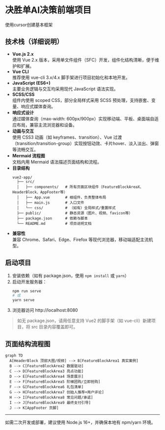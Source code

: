 # 决胜单AI决策前端项目

使用cursor创建基本框架

## 技术栈（详细说明）
- **Vue.js 2.x**  
  使用 Vue 2.x 版本，采用单文件组件（SFC）开发，组件化结构清晰，便于维护和扩展。
- **Vue CLI**  
  推荐使用 vue-cli 3.x/4.x 脚手架进行项目初始化和本地开发。
- **JavaScript (ES6+)**  
  主要业务逻辑与交互均采用现代 JavaScript 语法实现。
- **SCSS/CSS**  
  组件内使用 scoped CSS，部分全局样式采用 SCSS 预处理，支持嵌套、变量、响应式媒体查询。
- **响应式设计**  
  通过媒体查询（max-width: 600px/900px）实现移动端、平板、桌面端自适应布局，兼容主流浏览器和设备。
- **动画与交互**  
  使用 CSS3 动画（如 keyframes、transition）、Vue 过渡（transition/transition-group）实现按钮动效、卡片hover、淡入淡出、弹窗等流畅交互。
- **Mermaid 流程图**  
  文档内用 Mermaid 语法描述页面结构和流程。
- **目录结构**
  ```
  vue2-app/
    ├── src/
    │   ├── components/   # 所有页面区块组件（FeatureBlockAreaX、HeaderBlock、AppFooter等）
    │   ├── App.vue       # 根组件，负责整体布局
    │   ├── main.js       # 入口文件
    │   └── css/          # （如有）全局样式/重置样式
    ├── public/           # 静态资源（图片、视频、favicon等）
    ├── package.json      # 依赖与脚本
    └── README.md         # 项目说明文档
  ```
- **兼容性**  
  兼容 Chrome、Safari、Edge、Firefox 等现代浏览器，移动端适配主流机型。

## 启动项目
1. 安装依赖（如有 package.json，使用 `npm install` 或 `yarn`）
2. 启动开发服务器：
   ```bash
   npm run serve
   # 或
   yarn serve
   ```
3. 浏览器访问 http://localhost:8080

> 如无 package.json，请用任意支持 Vue2 的脚手架（如 vue-cli）新建项目，将 src 目录内容覆盖即可。

## 页面结构流程图
```mermaid
graph TD
  A[HeaderBlock 顶部大图/视频] --> B[FeatureBlockArea1 真实案例]
  B --> C[FeatureBlockArea2 数据驱动]
  C --> D[FeatureBlockArea3 亮点功能]
  D --> E[FeatureBlockArea4 场景展示]
  E --> F[FeatureBlockArea5 阶梯团购/立即抢购]
  F --> G[FeatureBlockArea6 礼包清单]
  G --> H[FeatureBlockArea7 创始人推荐+用户评论]
  H --> I[FeatureBlockArea8 常见问题/承诺]
  I --> J[FeatureBlockArea9 最终支付引导]
  J --> K[AppFooter 页脚]
```

---
如需二次开发或部署，建议使用 Node.js 16+，并确保本地有 npm/yarn 环境。 